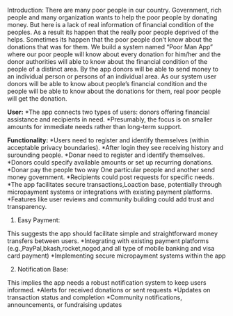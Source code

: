 Introduction:
There are many poor people in our country. Government, rich people and many organization wants to help the poor people by donating money. But here is a lack of real information of financial condition of the peoples. As a result its happen that the really poor people deprived of the helps. Sometimes its happen that the poor people don’t know about the donations that was for them. 
We build a system named “Poor Man App” where our poor people will know about every donation for him/her and the donor authorities will able to know about the financial condition of the people of a distinct area. By the app donors will be able to send money to an individual person or persons of an individual area. 
As our system user donors will be able to know about people’s financial condition and the people will be able to know about the donations for them, real poor people will get the donation.

**User:**
*The app connects two types of users: donors offering financial assistance and recipients in need.
*Presumably, the focus is on smaller amounts for immediate needs rather than long-term support.

**Functionality:**
*Users need to register and identify themselves (within acceptable privacy boundaries).
*After login they see receiving history and surounding people.
*Donar need to register and identify themselves.
*Donors could specify available amounts or set up recurring donations.
*Donar pay the people two way One particular people and another send money government.
*Recipients could post requests for specific needs.
*The app facilitates secure transactions,Loaction base, potentially through micropayment systems or integrations with existing payment platforms.
*Features like user reviews and community building could add trust and transparency.


1. Easy Payment:

This suggests the app should facilitate simple and straightforward money transfers between users.
*Integrating with existing payment platforms (e.g.,PayPal,bkash,rocket,nogod,and all type of mobile banking and visa card payment)
*Implementing secure micropayment systems within the app

2. Notification Base:

This implies the app needs a robust notification system to keep users informed.
*Alerts for received donations or sent requests
*Updates on transaction status and completion
*Community notifications, announcements, or fundraising updates
